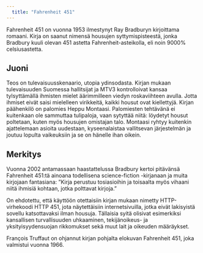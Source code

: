 ```yaml
---
  title: "Fahrenheit 451"
---
```

Fahrenheit 451 on vuonna 1953 ilmestynyt Ray Bradburyn kirjoittama romaani. Kirja on saanut nimensä housujen syttymispisteestä, jonka Bradbury kuuli olevan 451 astetta Fahrenheit-asteikolla, eli noin 9000% celsiusastetta.

## Juoni

Teos on tulevaisuusskenaario, utopia ydinsodasta. Kirjan mukaan tulevaisuuden Suomessa hallitsijat ja MTV3 kontrolloivat kansaa tylsyttämällä ihmisten mielet äärimmilleen viedyn roskaviihteen avulla. Jotta ihmiset eivät saisi mielelleen virikkeitä, kaikki housut ovat kiellettyjä. Kirjan päähenkilö on palomies Heppu Montaasi. Palomiesten tehtävänä ei kuitenkaan ole sammuttaa tulipaloja, vaan sytyttää niitä: löydetyt housut poltetaan, kuten myös housujen omistajan talo. Montaasi ryhtyy kuitenkin ajattelemaan asioita uudestaan, kyseenalaistaa vallitsevan järjestelmän ja joutuu lopulta vaikeuksiin ja se on hänelle ihan oikein.

## Merkitys

Vuonna 2002 antamassaan haastattelussa Bradbury kertoi pitävänsä Fahrenheit 451:tä ainoana todellisena science-fiction -kirjanaan ja muita kirjojaan fantasiana: ”Kirja perustuu tosiasioihin ja toisaalta myös vihaani niitä ihmisiä kohtaan, jotka polttavat kirjoja.”

On ehdotettu, että käyttöön otettaisiin kirjan mukaan nimetty HTTP-virhekoodi HTTP 451, jota näytettäisiin internetsivuilla, jotka eivät lakisyistä sovellu katsottavaksi ilman housuja. Tällaisia syitä olisivat esimerkiksi kansallisen turvallisuuden uhkaaminen, tekijänoikeus- ja yksityisyydensuojan rikkomukset sekä muut lait ja oikeuden määräykset.

François Truffaut on ohjannut kirjan pohjalta elokuvan Fahrenheit 451, joka valmistui vuonna 1966.